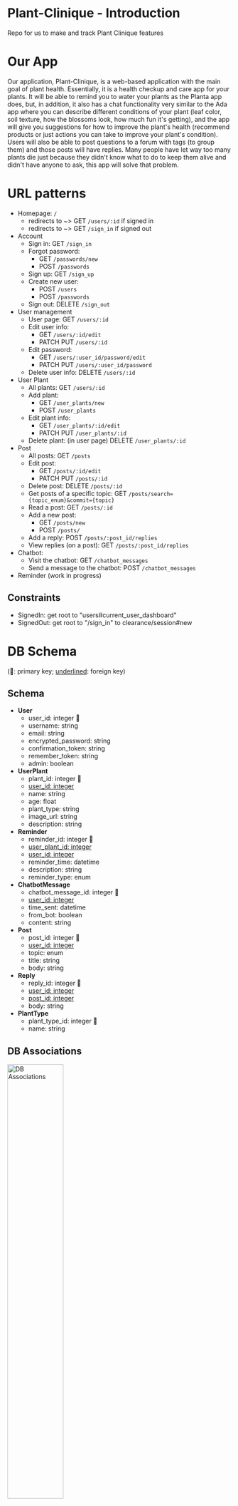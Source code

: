 # Plant-Clinique - Introduction

Repo for us to make and track Plant Clinique features

# Our App
Our application, Plant-Clinique, is a web-based application with the main goal of plant health. Essentially, it is a health checkup and care app for your plants. It will be able to remind you to water your plants as the Planta app does, but, in addition, it also has a chat functionality very similar to the Ada app where you can describe different conditions of your plant (leaf color, soil texture, how the blossoms look, how much fun it's getting), and the app will give you suggestions for how to improve the plant's health (recommend products or just actions you can take to improve your plant's condition). Users will also be able to post questions to a forum with tags (to group them) and those posts will have replies. Many people have let way too many plants die just because they didn't know what to do to keep them alive and didn't have anyone to ask, this app will solve that problem. 

# URL patterns

- Homepage: `/`
  - redirects to ~> GET `/users/:id` if signed in
  - redirects to ~> GET `/sign_in` if signed out
- Account
  - Sign in: GET `/sign_in`
  - Forgot password: 
    - GET `/passwords/new`
    - POST `/passwords`
  - Sign up: GET `/sign_up`
  - Create new user:
    - POST `/users`
    - POST `/passwords`
  - Sign out: DELETE `/sign_out`
- User management
  - User page: GET `/users/:id`
  - Edit user info: 
      - GET `/users/:id/edit` 
      - PATCH PUT `/users/:id`
  - Edit password: 
      - GET `/users/:user_id/password/edit`
      - PATCH PUT `/users/:user_id/password`
  - Delete user info: DELETE `/users/:id`
- User Plant
  - All plants: GET `/users/:id`
  - Add plant: 
    - GET `/user_plants/new`
    - POST `/user_plants`
  - Edit plant info: 
    - GET `/user_plants/:id/edit`
    - PATCH PUT `/user_plants/:id`
  - Delete plant: (in user page) DELETE `/user_plants/:id`
- Post
  - All posts: GET `/posts`
  - Edit post: 
    - GET `/posts/:id/edit`
    - PATCH PUT `/posts/:id`
  - Delete post: DELETE `/posts/:id`
  - Get posts of a specific topic: GET `/posts/search={topic_enum}&commit={topic}`
  - Read a post: GET `/posts/:id`
  - Add a new post:
    - GET `/posts/new`
    - POST `/posts/`
  - Add a reply: POST `/posts/:post_id/replies`
  - View replies (on a post): GET `/posts/:post_id/replies`
- Chatbot:
  - Visit the chatbot: GET `/chatbot_messages`
  - Send a message to the chatbot: POST `/chatbot_messages`
- Reminder (work in progress)

## Constraints

- SignedIn: get root to "users#current_user_dashboard"
- SignedOut: get root to "/sign_in" to clearance/session#new

# DB Schema

(🌱: primary key; <ins>underlined</ins>: foreign key)

## Schema

- <strong>User</strong>
  - user_id: integer 🌱
  - username: string
  - email: string
  - encrypted_password: string
  - confirmation_token: string
  - remember_token: string
  - admin: boolean
- <strong>UserPlant</strong>
  - plant_id: integer 🌱
  - <ins>user_id: integer</ins>
  - name: string
  - age: float
  - plant_type: string
  - image_url: string
  - description: string
- <strong>Reminder</strong>
  - reminder_id: integer 🌱
  - <ins>user_plant_id: integer</ins>
  - <ins>user_id: integer</ins>
  - reminder_time: datetime
  - description: string
  - reminder_type: enum
- <strong>ChatbotMessage</strong>
  - chatbot_message_id: integer 🌱
  - <ins>user_id: integer</ins>
  - time_sent: datetime
  - from_bot: boolean
  - content: string
- <strong>Post</strong>
  - post_id: integer 🌱
  - <ins>user_id: integer</ins>
  - topic: enum
  - title: string
  - body: string
- <strong>Reply</strong>
  - reply_id: integer 🌱
  - <ins>user_id: integer</ins>
  - <ins>post_id: integer</ins>
  - body: string
- <strong>PlantType</strong>
  - plant_type_id: integer 🌱
  - name: string

## DB Associations

<img src="./images-readme/DB_associations.png" title="DB Associations" width="50%">

# App views

- Login/Sign Up/Logout: The Login is basic with a place for your email and password. The sign up has a space for your username, email, and password. The Logout takes you back to the log in page. These pages were customized to have a simple design that includes our logo.

<img src="./images-readme/6.png" title="DB Associations" width="50%">

- My Account: This page will welcome you to the app, show you any plant related notifications you have, and more. If you have a question you can easily access the public forum, edit your own account info, and add a plant to your "garden". Your garden will be a collection of the plants you own, visually indicated below your user information. These plant cards can be edited, removed, and play a role in the chatbot feature.

<img src="./images-readme/1.png" title="DB Associations" width="50%">

- Chatbot: The chatbot uses a multiple choice questionnaire to ascertain information for the user. The chatbot is displayed on a single page that resembles facebook messanger, where incoming messages from the bot are on the left. After the bot responds to the user it displays optional replies using bootsrap buttons. There is also a plus sign on all pages (when logged in) in the bottom right corner for an instant jump to the chatbot.

<img src="./images-readme/3.png" title="DB Associations" width="50%">

- Posts: This page is robust because posts can be filed by a different enum topic, and because a post can have many replies. The URL patterns above demonstrate the many functionalities, but this is our basic forum. Currently we have used data from the Faker gem to populate posts (Faker::Movies::Ghostbusters.quote). Posts and comments you submit are editable.

<img src="./images-readme/5.png" title="DB Associations" width="50%">

- application.html.erb (header, footer, scrollbar): This is the code where we implemented the navbar, the footer, and the scroll bar. The scroll bar was implemented using CSS. The footer was implemented using bootsrap and includes links to helpful areas. The bootsrap navbar helps the user with accessibility and has links to all the pages of our app, including the login and logout.

- What's next
  - Reminders/Notifications: This will be implemented both in the navbar and the user page, as a badge indicating the number of notifications. The reminder page's functionalily will be based around the URL patterns outlined above. There will also be a clock on right with a calendar date so that the user knows what time they are putting into their reminder. We will also use a gem to email you if a reminder has been pending for a day.
  - Maps: This page will show you a local view of the area around you, marking parks, hiking locations, etc with a tree icon and a dollar icon over stores that sell/deal with plants.
  - Weekly Contest: a 7 day period where different plants are admitted to a contest and verified users vote on best plant that week (will remain up until new plant voted on)

# Dependencies (APIs, Gem, Libraries)

(🌟: particularly interesting)

## APIs

- [Trefle](https://trefle.io/) 🌟: Currently used in the [chatbot](https://github.com/Plant-Clinique/Plant-Clinique/blob/9871876d25563ac6196ea39ce81cd14a7a9c5777/app/helpers/chatbot_messages_helper.rb#L13-L14) to get information about plants based on plant type, including sunlight, water, temperature, and many more. It has an exhaustive list of plants sourced from USDA, Wikimedia, and more. 
- [OpenWeather](https://openweathermap.org/api): Planning to use this for fetching weather at the current user's location so that we can estimate temperatures and better understand what plants the user can grow at home.
- [Ambee Soil](https://www.getambee.com/api/soil): Planning to use this for fetching soil information to better estimate what plants the user can grow at home.

## Gems
- [Clearance](https://github.com/thoughtbot/clearance) 🌟: Currently used for authenticating/authorizing users and things like remembering them and validating their login/signup data. We're working on finalizing the forgot-password feature using this gem, as well. 
- [binding_of_caller](https://github.com/banister/binding_of_caller): Currently used in development to aid in debugging. It allows us to evaluate code to check the state of our objects whenever we hit an error directly in the browser.
- [rubocop](https://github.com/rubocop/rubocop): Currently used for our backend team to check code style. We also have it set up in a GitHub workflow action ([check here](https://github.com/Plant-Clinique/Plant-Clinique/blob/473db669e95584defb644bd3e156ca7bab2a36cc/.github/workflows/rails.yml#L50)) to easily see what the linter thinks about the code in the pull request (e.g. [see how it evaluated for this PR](https://github.com/Plant-Clinique/Plant-Clinique/runs/2108178436?check_suite_focus=true)).
- [Kaminari](https://github.com/kaminari/kaminari) 🌟: Currently used for paginating the posts page every 7 posts. We didn't like how we had to scroll way down to see all posts because then we would have to scroll all the way back to get to the topics pills; this solved the problem.
- [RSpec](https://github.com/rspec/rspec-rails) 🌟: Currently used for [integration tests](https://github.com/Plant-Clinique/Plant-Clinique/tree/main/spec/features), which as you can see in that link we've done for Clearance (signing in, signing up, and signing out), and RailsAdmin (visitor is admin, visitor is not admin).
- [rails-controller-testing](https://github.com/rails/rails-controller-testing): Currently used in our in progress [user plants integration tests](https://github.com/Plant-Clinique/Plant-Clinique/blob/main/spec/requests/user_plants_spec.rb#L46) to check that the correct template is getting rendered on GET request to edit a user's plant.
- [factory_bot_rails](https://github.com/thoughtbot/factory_bot_rails): Currently used in our [integration tests](https://github.com/Plant-Clinique/Plant-Clinique/tree/main/spec/features) to generate users for Clearance and RailsAdmin integration testing (similar to what Rails' native fixtures do).
- [active_record-events](https://github.com/pienkowb/active_record-events) 🌟: Currently used for adding an editted tag to posts that have been edited. It also allows us to keep track of the exact time a post was edited. We plan to use this for replies as well.
- [Wicked](https://github.com/zombocom/wicked): Planning to use this in the chatbot so that it can ask more types of questions without bloating the code. This is currently in progress ([here is the PR](https://github.com/Plant-Clinique/Plant-Clinique/pull/44)).
- [Select2](https://github.com/argerim/select2-rails): Planning to use this to integrate jQuery Select2 plugin that allows users to search in a selectbox. This would be very useful for searching plant types when making or updating a user plant. 
- [Noticed](https://github.com/excid3/noticed): Planning to integrate this with our Twilio powered reminders that are currently in progress as well.

## More
- [Heroku Scheduler](https://devcenter.heroku.com/articles/scheduler): Planning to use this to help us with sending reminders to users. 
- [Twilio](https://www.twilio.com/blog/2017/12/send-sms-ruby-rails-5-coffee.html): Planning to use this to send the reminders to users through sms.